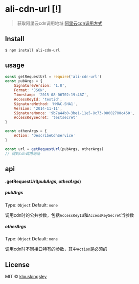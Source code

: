 # ali-cdn-url [!]

> 获取阿里云cdn调用地址 [阿里云cdn调用方式](https://help.aliyun.com/document_detail/27149.html?spm=5176.doc27148.6.615.NxLUYf)


## Install

```
$ npm install ali-cdn-url
```

## usage

```js
const getRequestUrl = require('ali-cdn-url')
const pubArgs = {
    SignatureVersion: '1.0',
    Format: 'JSON',
    Timestamp: '2015-08-06T02:19:46Z',
    AccessKeyId: 'testid',
    SignatureMethod: 'HMAC-SHA1',
    Version: '2014-11-11',
    SignatureNonce: '9b7a44b0-3be1-11e5-8c73-08002700c460',
    AccessKeySecret: 'testsecret'
}

const otherArgs = {
    Action: 'DescribeCdnService'
}

const url = getRequestUrl(pubArgs, otherArgs)
// 得到cdn调用地址
```

## api

#### .getRequestUrl(*pubArgs*, *otherArgs*)

##### pubArgs

Type: `Object`
Default: `none`

调用cdn时的公共参数，包括`AccessKeyId`和`AccessKeySecret`当参数

##### otherArgs

Type: `Object`
Default: `none`

调用cdn时不同接口特有的参数，其中`Action`是必须的

## License

MIT © [klouskingsley](http://harrytse.com)
